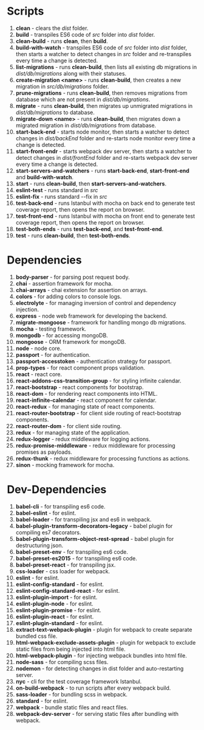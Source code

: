 # Scripts
1. **clean** - clears the _dist_ folder.
1. **build** - transpiles ES6 code of _src_ folder into _dist_ folder.
1. **clean-build** - runs **clean**, then **build**.
1. **build-with-watch** - transpiles ES6 code of _src_ folder into _dist_ folder, then starts a watcher to detect changes in _src_ folder and re-transpiles every time a change is detected.
1. **list-migrations** - runs **clean-build**, then lists all existing db migrations in _dist/db/migrations_ along with their statuses.
1. **create-migration \<name\>** - runs **clean-build**, then creates a new migration in _src/db/migrations_ folder.
1. **prune-migrations** - runs **clean-build**, then removes migrations from database which are not present in _dist/db/migrations_.
1. **migrate** - runs **clean-build**, then migrates up unmigrated migrations in _dist/db/migrations_ to database.
1. **migrate-down \<name\>** - runs **clean-build**, then migrates down a migrated migration in _dist/db/migrations_ from database.
1. **start-back-end** - starts node monitor, then starts a watcher to detect changes in _dist/backEnd_ folder and re-starts node monitor every time a change is detected.
1. **start-front-endr** - starts webpack dev server, then starts a watcher to detect changes in _dist/frontEnd_ folder and re-starts webpack dev server every time a change is detected.
1. **start-servers-and-watchers** - runs **start-back-end**, **start-front-end** and **build-with-watch**.
1. **start** - runs **clean-build**, then **start-servers-and-watchers**.
1. **eslint-test** - runs standard in _src_
1. **eslint-fix** - runs standard --fix in _src_
1. **test-back-end** - runs Istanbul with mocha on back end to generate test coverage report, then opens the report on browser.
1. **test-front-end** - runs Istanbul with mocha on front end to generate test coverage report, then opens the report on browser.
1. **test-both-ends** - runs **test-back-end**, and **test-front-end**.
1. **test** - runs **clean-build**, then **test-both-ends**.
# Dependencies
1. **body-parser** - for parsing post request body.
1. **chai** - assertion framework for mocha.
1. **chai-arrays** - chai extension for assertion on arrays.
1. **colors** - for adding colors to console logs.
1. **electrolyte** - for managing inversion of control and dependency injection.
1. **express** - node web framework for developing the backend.
1. **migrate-mongoose** - framework for handling mongo db migrations.
1. **mocha** - testing framework.
1. **mongodb** - for accessing mongoDB.
1. **mongoose** - ORM framework for mongoDB.
1. **node** - node core.
1. **passport** - for authentication.
1. **passport-accesstoken** - authentication strategy for passport.
1. **prop-types** - for react component props validation.
1. **react** - react core.
1. **react-addons-css-transition-group** - for styling infinite calendar.
1. **react-bootstrap** - react components for bootstrap.
1. **react-dom** - for rendering react components into HTML.
1. **react-infinite-calendar** - react component for calendar.
1. **react-redux** - for managing state of react components.
1. **react-router-bootstrap** - for client side routing of react-bootstrap components.
1. **react-router-dom** - for client side routing.
1. **redux** - for managing state of the application.
1. **redux-logger** - redux middleware for logging actions.
1. **redux-promise-middleware** - redux middleware for processing promises as payloads.
1. **redux-thunk** - redux middleware for processing functions as actions.
1. **sinon** - mocking framework for mocha.
# Dev-Dependencies
1. **babel-cli** - for transpiling es6 code.
1. **babel-eslint** - for eslint.
1. **babel-loader** - for transpiling jsx and es6 in webpack.
1. **babel-plugin-transform-decorators-legacy** - babel plugin for compiling es7 decorators.
1. **babel-plugin-transform-object-rest-spread** - babel plugin for destructuring json.
1. **babel-preset-env** - for transpiling es6 code.
1. **babel-preset-es2015** - for transpiling es6 code.
1. **babel-preset-react** - for transpiling jsx.
1. **css-loader** - css loader for webpack.
1. **eslint** - for eslint.
1. **eslint-config-standard** - for eslint.
1. **eslint-config-standard-react** - for eslint.
1. **eslint-plugin-import** - for eslint.
1. **eslint-plugin-node** - for eslint.
1. **eslint-plugin-promise** - for eslint.
1. **eslint-plugin-react** - for eslint.
1. **eslint-plugin-standard** - for eslint.
1. **extract-text-webpack-plugin** - plugin for webpack to create separate bundled css file.
1. **html-webpack-exclude-assets-plugin** - plugin for webpack to exclude static files from being injected into html file.
1. **html-webpack-plugin** - for injecting webpack bundles into html file.
1. **node-sass** - for compiling scss files.
1. **nodemon** - for detecting changes in dist folder and auto-restarting server.
1. **nyc** - cli for the test coverage framework Istanbul.
1. **on-build-webpack** - to run scripts after every webpack build.
1. **sass-loader** - for bundling scss in webpack.
1. **standard** - for eslint.
1. **webpack** - bundle static files and react files.
1. **webpack-dev-server** - for serving static files after bundling with webpack.